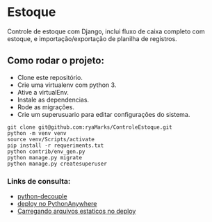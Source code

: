 # Estoque
Controle de estoque com Django, inclui fluxo de caixa completo com estoque, e importação/exportação de planilha de registros.

## Como rodar o projeto:

* Clone este repositório.
* Crie uma virtualenv com python 3.
* Ative a virtualEnv.
* Instale as dependencias.
* Rode as migrações.
* Crie um superusuario para editar configurações do sistema.

```
git clone git@github.com:ryaMarks/ControleEstoque.git
python -m venv venv
source venv/Scripts/activate
pip install -r requeriments.txt
python contrib/env_gen.py
python manage.py migrate
python manage.py createsuperuser
```

### Links de consulta:


* [python-decouple](https://github.com/henriquebastos/python-decouple)
* [deploy no PythonAnywhere](https://tutorial.djangogirls.org/pt/deploy/)
* [Carregando arquivos estaticos no deploy](https://pt.stackoverflow.com/questions/262043/problemas-carregar-static-files-no-django-em-deploy-no-heroku)
